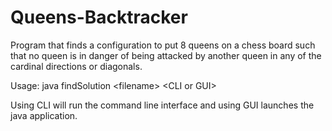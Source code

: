 # Queens-Backtracker
Program that finds a configuration to put 8 queens on a chess board such that no queen is in danger of being attacked by 
another queen in any of the cardinal directions or diagonals.

Usage: java findSolution \<filename\> \<CLI or GUI\>

Using CLI will run the command line interface and using GUI launches the java application.
